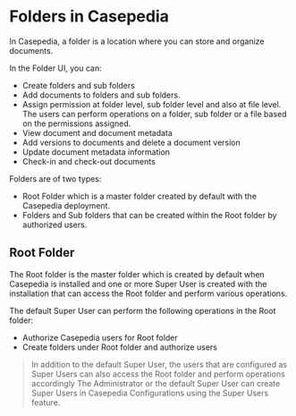 # Folders in Casepedia

In Casepedia, a folder is a location where you can store and organize documents.

In the Folder UI, you can:

* Create folders and sub folders
* Add documents to folders and sub folders.
* Assign permission at folder level, sub folder level and also at file level. The users can perform operations on a folder, sub folder or a file based on the permissions assigned.
* View document and document metadata
* Add versions to documents and delete a document version
* Update document metadata information
* Check-in and check-out documents

Folders are of two types:

* Root Folder which is a master folder created by default with the Casepedia deployment.
* Folders and Sub folders that can be created within the Root folder by authorized users.

## Root Folder

The Root folder is the master folder which is created by default when Casepedia is installed and one or more Super User is created with the installation that can access the Root folder and perform various operations.

The default Super User can perform the following operations in the Root folder:

* Authorize Casepedia users for Root folder
* Create folders under Root folder and authorize users

> In addition to the default Super User, the users that are configured as Super Users can also access the Root folder and perform operations accordingly The Administrator or the default Super User can create Super Users in Casepedia Configurations using the Super Users feature.



